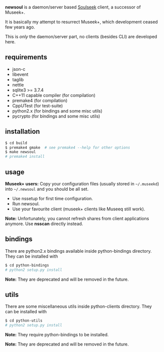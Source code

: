**newsoul** is a daemon/server based [Soulseek](http://www.slsknet.org) client, a successor of Museek+.

It is basically my attempt to resurrect Museek+, which development ceased few years ago.

This is *only* the daemon/server part, no clients (besides CLI) are developed here.

## requirements

* json-c
* libevent
* taglib
* nettle
* sqlite3 >= 3.7.4
* C++11 capable compiler (for compilation)
* premake4 (for compilation)
* CppUTest (for test-suite)
* python2.x (for bindings and some misc utils)
* pycrypto (for bindings and some misc utils)

## installation

```sh
$ cd build
$ premake4 gmake  # see premake4 --help for other options
$ make newsoul
# premake4 install
```

## usage

**Museek+ users:** Copy your configuration files (usually stored in `~/.museekd`) into `~/.newsoul` and you should be all set.

* Use nssetup for first time configuration.
* Run newsoul.
* Use your favourite client (museek+ clients like Museeq still work).

**Note:** Unfortunately, you cannot refresh shares from client applications anymore. Use **nsscan** directly instead.

## bindings

There are python2.x bindings available inside python-bindings directory. They can be installed with
```sh
$ cd python-bindings
# python2 setup.py install
```
**Note:** They are deprecated and will be removed in the future.

## utils

There are some miscellaneous utils inside python-clients directory. They can be installed with
```sh
$ cd python-utils
# python2 setup.py install
```
**Note:** They require python-bindings to be installed.

**Note:** They are deprecated and will be removed in the future.

